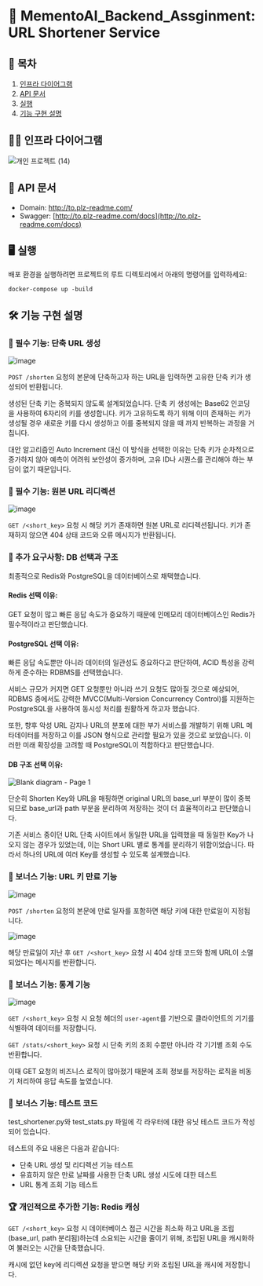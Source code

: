 # 🎯 MementoAI_Backend_Assginment: URL Shortener Service

## 📜 목차

1. [인프라 다이어그램](#인프라-다이어그램)
2. [API 문서](#API-문서)
3. [실행](#실행)
5. [기능 구현 설명](#기능-구현-설명)

## 👨‍💻 인프라 다이어그램
![개인 프로젝트 (14)](https://github.com/user-attachments/assets/8e5188f2-296b-4573-88de-c5dc484c9e78)

## 📃 API 문서

- Domain: http://to.plz-readme.com/
- Swagger: [http://to.plz-readme.com/docs](http://to.plz-readme.com/docs)

## 🖥 실행

배포 환경을 실행하려면 프로젝트의 루트 디렉토리에서 아래의 명령어를 입력하세요:

``
docker-compose up -build
``

## 🛠 기능 구현 설명

### 🥇 필수 기능: 단축 URL 생성
![image](https://github.com/user-attachments/assets/c82d147c-ccaa-4c67-8939-81a100bfe189)

`POST /shorten` 요청의 본문에 단축하고자 하는 URL을 입력하면 고유한 단축 키가 생성되어 반환됩니다.

생성된 단축 키는 중복되지 않도록 설계되었습니다. 단축 키 생성에는 Base62 인코딩을 사용하여 6자리의 키를 생성합니다. 키가 고유하도록 하기 위해 이미 존재하는 키가 생성될 경우 새로운 키를 다시 생성하고 이를 중복되지 않을 때 까지 반복하는 과정을 거칩니다.

대안 알고리즘인 Auto Increment 대신 이 방식을 선택한 이유는 단축 키가 순차적으로 증가하지 않아 예측이 어려워 보안성이 증가하며, 고유 ID나 시퀀스를 관리해야 하는 부담이 없기 때문입니다.

### 🥇 필수 기능: 원본 URL 리디렉션
![image](https://github.com/user-attachments/assets/d2e49b97-0a6a-412d-afe2-91dfc3542c48)

`GET /<short_key>` 요청 시 해당 키가 존재하면 원본 URL로 리디렉션됩니다. 키가 존재하지 않으면 404 상태 코드와 오류 메시지가 반환됩니다.

### 🥈 추가 요구사항: DB 선택과 구조
최종적으로 Redis와 PostgreSQL을 데이터베이스로 채택했습니다.

#### Redis 선택 이유:

GET 요청이 많고 빠른 응답 속도가 중요하기 때문에 인메모리 데이터베이스인 Redis가 필수적이라고 판단했습니다.

#### PostgreSQL 선택 이유:

빠른 응답 속도뿐만 아니라 데이터의 일관성도 중요하다고 판단하여, ACID 특성을 강력하게 준수하는 RDBMS를 선택했습니다.

서비스 규모가 커지면 GET 요청뿐만 아니라 쓰기 요청도 많아질 것으로 예상되어, RDBMS 중에서도 강력한 MVCC(Multi-Version Concurrency Control)를 지원하는 PostgreSQL을 사용하여 동시성 처리를 원활하게 하고자 했습니다.

또한, 향후 악성 URL 감지나 URL의 분포에 대한 부가 서비스를 개발하기 위해 URL 메타데이터를 저장하고 이를 JSON 형식으로 관리할 필요가 있을 것으로 보았습니다. 이러한 미래 확장성을 고려할 때 PostgreSQL이 적합하다고 판단했습니다.

#### DB 구조 선택 이유:

![Blank diagram - Page 1](https://github.com/user-attachments/assets/cd221524-a7ff-4fa0-b7d7-71d28a79cfa5)

단순히 Shorten Key와 URL을 매핑하면 original URL의 base_url 부분이 많이 중복되므로 base_url과 path 부분을 분리하여 저장하는 것이 더 효율적이라고 판단했습니다.

기존 서비스 중이던 URL 단축 사이트에서 동일한 URL을 입력했을 때 동일한 Key가 나오지 않는 경우가 있었는데, 이는 Short URL 별로 통계를 분리하기 위함이었습니다. 따라서 하나의 URL에 여러 Key를 생성할 수 있도록 설계했습니다.

### 🥉 보너스 기능: URL 키 만료 기능
![image](https://github.com/user-attachments/assets/aee9ff3a-6c40-49d3-b7f6-577d059163ac)

`POST /shorten` 요청의 본문에 만료 일자를 포함하면 해당 키에 대한 만료일이 지정됩니다.

![image](https://github.com/user-attachments/assets/f47d9dbf-f382-4232-a4db-a9c75656ffcc)

해당 만료일이 지난 후 `GET /<short_key>` 요청 시 404 상태 코드와 함께 URL이 소멸되었다는 메시지를 반환합니다.

### 🥉 보너스 기능: 통계 기능
![image](https://github.com/user-attachments/assets/ea9a5d27-d087-49e3-b2b3-3629a15e6a3e)

`GET /<short_key>` 요청 시 요청 헤더의 `user-agent`를 기반으로 클라이언트의 기기를 식별하여 데이터를 저장합니다.

`GET /stats/<short_key>` 요청 시 단축 키의 조회 수뿐만 아니라 각 기기별 조회 수도 반환합니다.

이때 GET 요청의 비즈니스 로직이 많아졌기 때문에 조회 정보를 저장하는 로직을 비동기 처리하여 응답 속도를 높였습니다.

### 🥉 보너스 기능: 테스트 코드
test_shortener.py와 test_stats.py 파일에 각 라우터에 대한 유닛 테스트 코드가 작성되어 있습니다.

테스트의 주요 내용은 다음과 같습니다:

- 단축 URL 생성 및 리디렉션 기능 테스트
- 유효하지 않은 만료 날짜를 사용한 단축 URL 생성 시도에 대한 테스트
- URL 통계 조회 기능 테스트

### 🏆 개인적으로 추가한 기능: Redis 캐싱

`GET /<short_key>` 요청 시 데이터베이스 접근 시간을 최소화 하고 URL을 조립(base_url, path 분리됨)하는데 소요되는 시간을 줄이기 위해, 조립된 URL을 캐시화하여 불러오는 시간을 단축했습니다. 

캐시에 없던 key에 리디렉션 요청을 받으면 해당 키와 조립된 URL을 캐시에 저장합니다.

